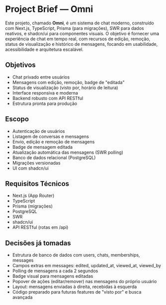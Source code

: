 # Project Brief — Omni

Este projeto, chamado **Omni**, é um sistema de chat moderno, construído com Next.js, TypeScript, Prisma (para migrações), SWR para dados reativos, e shadcn/ui para componentes visuais. O objetivo é fornecer uma experiência de chat em tempo real, com recursos de edição, remoção, status de visualização e histórico de mensagens, focando em usabilidade, acessibilidade e arquitetura escalável.

## Objetivos
- Chat privado entre usuários
- Mensagens com edição, remoção, badge de "editada"
- Status de visualização (visto por, horário de leitura)
- Interface responsiva e moderna
- Backend robusto com API RESTful
- Estrutura pronta para produção

## Escopo
- Autenticação de usuários
- Listagem de conversas e mensagens
- Envio, edição e remoção de mensagens
- Badge de mensagem editada
- Atualização automática das mensagens (SWR polling)
- Banco de dados relacional (PostgreSQL)
- Migrações versionadas
- UI com shadcn/ui

## Requisitos Técnicos
- Next.js (App Router)
- TypeScript
- Prisma (migrações)
- PostgreSQL
- SWR
- shadcn/ui
- API RESTful (rotas em /api)

## Decisões já tomadas
- Estrutura de banco de dados com users, chats, memberships, messages
- Campos extras em messages: edited, updated_at, viewed_at, viewed_by
- Polling de mensagens a cada 2 segundos
- Badge visual para mensagens editadas
- Popover de ações (editar/remover) nas mensagens do próprio usuário
- Layout: mensagens enviadas à direita, recebidas à esquerda
- Código preparado para futuras features de "visto por" e busca avançada 
